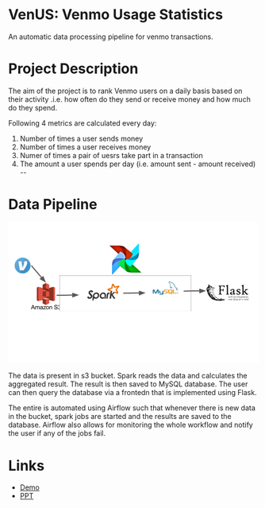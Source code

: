 # VenUS: Venmo Usage Statistics 
An automatic data processing pipeline for venmo transactions.

# Project Description
The aim of the project is to rank Venmo users on a daily basis based on their activity .i.e. how often do they send or receive money and how much do they spend. 

Following 4 metrics are calculated every day:
 1. Number of times a user sends money
 2. Number of times a user receives money
 3. Numer of times a pair of uesrs take part in a transaction
 4. The amount a user spends per day (i.e. amount sent - amount received)
--  
# Data Pipeline
![](/img/pipeline.png)

The data is present in s3 bucket. Spark reads the data and calculates the aggregated result. The result is then saved to MySQL database. The user can then query the database via a frontedn that is implemented using Flask. 

The entire is automated using Airflow such that whenever there is new data in the bucket, spark jobs are started and the results are saved to the database. Airflow also allows for monitoring the whole workflow and notify the user if any of the jobs fail.

# Links
- [Demo](http://venus-demo.com/)
- [PPT](https://docs.google.com/presentation/d/1FUp8HuKw7pjzcJy6l3H62fRjBZxd6bQRZB_IEADHrpY/edit?usp=sharing)
